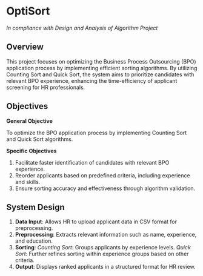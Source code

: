 # OptiSort
*In compliance with Design and Analysis of Algorithm Project*

## Overview

This project focuses on optimizing the Business Process Outsourcing (BPO) application process by implementing efficient sorting algorithms. By utilizing Counting Sort and Quick Sort, the system aims to prioritize candidates with relevant BPO experience, enhancing the time-efficiency of applicant screening for HR professionals.

## Objectives

**General Objective**

To optimize the BPO application process by implementing Counting Sort and Quick Sort algorithms.

**Specific Objectives**

1. Facilitate faster identification of candidates with relevant BPO experience.
2. Reorder applicants based on predefined criteria, including experience and skills.
3. Ensure sorting accuracy and effectiveness through algorithm validation.

## System Design

1. **Data Input**: Allows HR to upload applicant data in CSV format for preprocessing.
2. **Preprocessing**: Extracts relevant information such as name, experience, and education.
3. **Sorting**:
*Counting Sort*: Groups applicants by experience levels.
*Quick Sort*: Further refines sorting within experience groups based on other criteria.
4. **Output**: Displays ranked applicants in a structured format for HR review.
